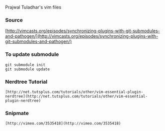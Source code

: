 Prajwal Tuladhar's vim files

### Source

  [http://vimcasts.org/episodes/synchronizing-plugins-with-git-submodules-and-pathogen/](http://vimcasts.org/episodes/synchronizing-plugins-with-git-submodules-and-pathogen/)

### To update submodule

    git submodule init
    git submodule update

### Nerdtree Tutorial
    
    [http://net.tutsplus.com/tutorials/other/vim-essential-plugin-nerdtree](http://net.tutsplus.com/tutorials/other/vim-essential-plugin-nerdtree)

### Snipmate
    
    [http://vimeo.com/3535418](http://vimeo.com/3535418)
